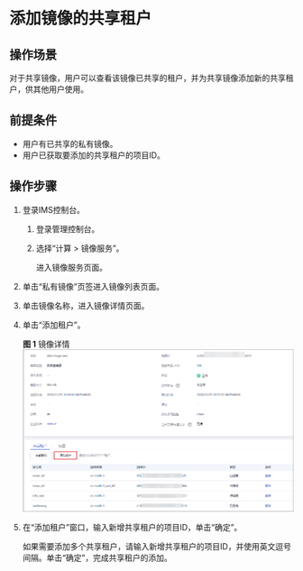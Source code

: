 # 添加镜像的共享租户<a name="ims_01_0311"></a>

## 操作场景<a name="section1929017480119"></a>

对于共享镜像，用户可以查看该镜像已共享的租户，并为共享镜像添加新的共享租户，供其他用户使用。

## 前提条件<a name="section62599647161137"></a>

-   用户有已共享的私有镜像。
-   用户已获取要添加的共享租户的项目ID。

## 操作步骤<a name="section10036709161137"></a>

1.  登录IMS控制台。
    1.  登录管理控制台。
    2.  选择“计算 \> 镜像服务”。

        进入镜像服务页面。

2.  单击“私有镜像”页签进入镜像列表页面。
3.  单击镜像名称，进入镜像详情页面。
4.  单击“添加租户”。

    **图 1**  镜像详情<a name="fig779711915451"></a>  
    ![](figures/镜像详情.png "镜像详情")

5.  在“添加租户”窗口，输入新增共享租户的项目ID，单击“确定”。

    如果需要添加多个共享租户，请输入新增共享租户的项目ID，并使用英文逗号间隔。单击“确定”，完成共享租户的添加。



